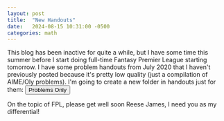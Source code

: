 ```yaml
---
layout: post
title:  "New Handouts"
date:   2024-08-15 10:31:00 -0500
categories: math
---
```


This blog has been inactive for quite a while, but I have some time this summer before I start doing full-time Fantasy Premier League starting tomorrow. 
I have some problem handouts from July 2020 that I haven't previously posted because it's pretty low quality (just a compilation of AIME/Oly problems). 
I'm going to create a new folder in handouts just for them: <button name = "button" onclick="location.href='{{ site.baseurl }}/assets/handouts/Problems_Only/'"> Problems Only</button>

On the topic of FPL, please get well soon Reese James, I need you as my differential! 
